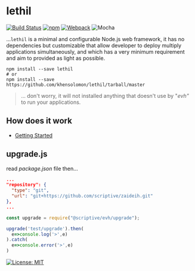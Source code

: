# lethil

[![Build Status][travis]][travis-url]
[![npm][npm-download]][npm-dl-url]
[![Webpack][webpack-check]][webpack-url]
![Mocha][test-mocha]

...`lethil` is a minimal and configurable Node.js web framework, it has no dependencies but customizable that allow developer to deploy multiply applications simultaneously, and which has a very minimum requirement and aim to provided as light as possible.

```properties
npm install --save lethil
# or
npm install --save https://github.com/khensolomon/lethil/tarball/master
```

> ... don't worry, it will not installed anything that doesn't use by "*evh"* to run your applications.

## How does it work

- [Getting Started](Getting-Started.md#getting-started)

## upgrade.js

read *package.json* file then...

```json
...
"repository": {
  "type": "git",
  "url": "git+https://github.com/scriptive/zaideih.git"
},
...
```

```js
const upgrade = require("@scriptive/evh/upgrade");

upgrade('test/upgrade').then(
  e=>console.log('>',e)
).catch(
  e=>console.error('>',e)
)
```

[![License: MIT][license]][license-url]

[test-mocha]: https://img.shields.io/badge/test-mocha-green.svg?longCache=true
[webpack-check]: https://img.shields.io/badge/webpack-yes-green.svg?longCache=true
[webpack-url]: https://unpkg.com/myanmar-notation@latest/min.js
[travis]: https://travis-ci.com/khensolomon/myanmar-notation.svg
[travis-url]: https://travis-ci.org/khensolomon/myanmar-notation
[npm-download]: https://img.shields.io/npm/dt/myanmar-notation.svg
[npm-dl-url]: https://www.npmjs.com/package/myanmar-notation
[license]: https://img.shields.io/badge/License-MIT-brightgreen.svg?longCache=true&style=popout-square
[license-url]: https://opensource.org/licenses/MIT